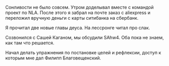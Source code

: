 Сонливости не было совсем. Утром доделывал вместе с командой проект по NLA. После этого я забрал на почте заказ с aliexpress и переложил вручную деньги с карты ситибанка на сбербанк.

Я прочитал две новые главы деуса. На лессронге читал про слак.

Созвонился с Сашей Каганом, мы обсудили SAhw4. Оба пока не знаем, как там что решается.

Начал делать упражнения по постановке целей и рефлексии, доступ к которым мне дал Филипп Благовещенский.

